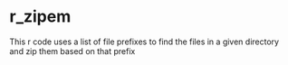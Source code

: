 # r_zipem
This r code uses a list of file prefixes to find the files in a given directory and zip them based on that prefix
